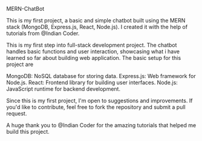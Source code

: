 MERN-ChatBot

This is my first project, a basic and simple chatbot built using the MERN stack (MongoDB, Express.js, React, Node.js). I created it with the help of tutorials from @Indian Coder.

This is my first step into full-stack development project. The chatbot handles basic functions and user interaction, showcasing what i have learned so far about building web application. The basic setup for this project are

MongoDB: NoSQL database for storing data. Express.js: Web framework for Node.js. React: Frontend library for building user interfaces. Node.js: JavaScript runtime for backend development.

Since this is my first project, I'm open to suggestions and improvements. If you'd like to contribute, feel free to fork the repository and submit a pull request.

A huge thank you to @Indian Coder for the amazing tutorials that helped me build this project.
